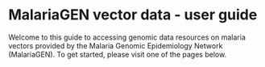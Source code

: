 # MalariaGEN vector data - user guide

Welcome to this guide to accessing genomic data resources on malaria vectors provided by the Malaria Genomic Epidemiology Network (MalariaGEN). To get started, please visit one of the pages below.

```{tableofcontents}
```
